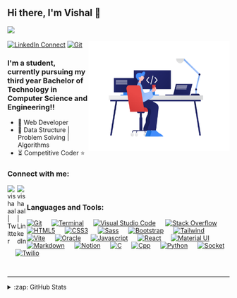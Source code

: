 ## Hi there, I'm Vishal 👋
![](https://komarev.com/ghpvc/?username=vishaaal&color=blueviolet)

[![LinkedIn Connect](https://img.shields.io/badge/LinkedIn-Connect-blue?style=for-the-badge&logo=linkedin)](https://www.linkedin.com/in/vishal-kumar-08a25318b/)
<img src="https://raw.githubusercontent.com/jashnimje/jashnimje/master/image1.png" height="250px" width="320px" alt="illustration" align="right">
<a href="mailto:admin@officialvk02@gmail.com" ><img alt="Git" src="https://img.shields.io/badge/Gmail-D14836?style=for-the-badge&logo=gmail&logoColor=white"></a>
### I'm a student, currently pursuing my third year Bachelor of Technology in Computer Science and Engineering!!

- 🔭 Web Developer
- 🌱 Data Structure | Problem Solving | Algorithms
- ⏳ Competitive Coder ⭐

### Connect with me:

[<img align="left" alt="vishaaal | Twitter" width="22px" src="https://cdn.jsdelivr.net/npm/simple-icons@v3/icons/twitter.svg" />][twitter]
[<img align="left" alt="vishaaal | LinkedIn" width="22px" src="https://cdn.jsdelivr.net/npm/simple-icons@v3/icons/linkedin.svg" />][linkedin]
<!-- [<img align="left" alt="vishaaal | Instagram" width="22px" src="https://cdn.jsdelivr.net/npm/simple-icons@v3/icons/instagram.svg" />][instagram] -->

<br />

### Languages and Tools:

<p>
    <a href="https://git-scm.com/"><img alt="Git" src="https://img.shields.io/badge/Git-F05032?style=for-the-badge&logo=git&logoColor=white"></a>
  &emsp;
    <a href="https://docs.microsoft.com/en-us/windows/terminal/"><img alt="Terminal" src="https://img.shields.io/badge/windows%20terminal-4D4D4D?style=for-the-badge&logo=windows%20terminal&logoColor=white"></a>
     &emsp;
    <a href="https://code.visualstudio.com/"><img alt="Visual Studio Code" src="https://img.shields.io/badge/Visual_Studio_Code-0078D4?style=for-the-badge&logo=visual%20studio%20code&logoColor=white"></a>
  &emsp;
    <a href="https://stackoverflow.com/"><img alt="Stack Overflow" src="https://img.shields.io/badge/Stack_Overflow-FE7A16?style=for-the-badge&logo=stack-overflow&logoColor=white"></a>
&emsp;
    <a href="https://developer.mozilla.org/en-US/docs/Web/HTML"><img alt="HTML5" src="https://img.shields.io/badge/HTML5-E34F26?style=for-the-badge&logo=html5&logoColor=white"></a>
    &emsp;
    <a href="https://developer.mozilla.org/en-US/docs/Web/CSS" target="_blank"><img alt="CSS3" src="https://img.shields.io/badge/CSS3-1572B6?style=for-the-badge&logo=css3&logoColor=white"></a>
     &emsp;
     <a href="https://sass-lang.com/" target="_blank"><img alt="Sass" src="https://img.shields.io/badge/Sass-CC6699?style=for-the-badge&logo=sass&logoColor=white"></a>
     &emsp;
    <a href="https://getbootstrap.com/" target="_blank"><img alt="Bootstrap" src="https://img.shields.io/badge/Bootstrap-563D7C?style=for-the-badge&logo=bootstrap&logoColor=white"></a>
     &emsp;
     <a href="https://tailwindcss.com//" target="_blank"><img alt="Tailwind" src="https://img.shields.io/badge/Tailwind_CSS-38B2AC?style=for-the-badge&logo=tailwind-css&logoColor=white"></a>
     &emsp;
     <a href="https://vitejs.dev/" target="_blank"><img alt="Vite" src="https://img.shields.io/badge/Vite-B73BFE?style=for-the-badge&logo=vite&logoColor=FFD62E"></a>
     &emsp;
     <a href="https://www.oracle.com/in/database/technologies/" target="_blank"><img alt="Oracle" src="https://img.shields.io/badge/Oracle-F80000?style=for-the-badge&logo=oracle&logoColor=white"></a>
     &emsp;
    <a href="https://www.javascript.com/" target="_blank"><img alt="Javascript" src="https://img.shields.io/badge/JavaScript-323330?style=for-the-badge&logo=javascript&logoColor=F7DF1E"></a>
     &emsp;
    <a href="https://reactjs.org/"><img alt="React" src="https://img.shields.io/badge/React-20232A?style=for-the-badge&logo=react&logoColor=61DAFB"></a>
     &emsp; 
    <a href="https://mui.com/"><img alt="Material UI" src="https://img.shields.io/badge/Material%20UI-007FFF?style=for-the-badge&logo=mui&logoColor=white"></a>
     &emsp;
    <a href="https://www.markdownguide.org/"><img alt="Markdown" src="https://img.shields.io/badge/Markdown-000000?style=for-the-badge&logo=markdown&logoColor=white"></a>
     &emsp;
    <a href="https://www.notion.so/"><img alt="Notion" src="https://img.shields.io/badge/Notion-000000?style=for-the-badge&logo=notion&logoColor=white"></a>
     &emsp;
    <a href="https://www.cprogramming.com/"><img alt="C" src="https://img.shields.io/badge/C-00599C?style=for-the-badge&logo=c&logoColor=white"></a>
     &emsp;
    <a href="https://www.cplusplus.com/"><img alt="Cpp" src="https://img.shields.io/badge/C%2B%2B-00599C?style=for-the-badge&logo=c%2B%2B&logoColor=white"></a>
     &emsp;
     <a href="https://www.python.org/"><img alt="Python" src="https://img.shields.io/badge/python-3670A0?style=for-the-badge&logo=python&logoColor=ffdd54"></a>
     &emsp;
     <a href="https://socket.io//"><img alt="Socket" src="https://img.shields.io/badge/Socket.io-black?style=for-the-badge&logo=socket.io&badgeColor=010101"></a>
     &emsp;
     <a href="https://www.twilio.com/"><img alt="Twilio" src="https://img.shields.io/badge/Twilio-F22F46?style=for-the-badge&logo=Twilio&logoColor=white"></a>
     &emsp;
     
     
    
    
</p>

<br />

---

<details>
  <summary>:zap: GitHub Stats</summary>
  <img src="https://i.pinimg.com/originals/84/e8/47/84e84792bd2f7489443c4bdbc20e182c.png" height="200px" width="200px" alt="illustration" align="left">
  <p align="center"><img align="center" src="https://github-readme-stats.vercel.app/api?username=vishaaal&show_icons=true&theme=tokyonight"> 
<img src="https://i.pinimg.com/originals/7b/7e/07/7b7e0712e9c23914f938ec7f51cd0951.png" height="200px" width="200px" alt="illustration" align="right">
  <p align="center">
    <img align="center" src="https://github-readme-streak-stats.herokuapp.com/?user=vishaaal&theme=radical"> 
   <p align="center">
     <img align="center" src="https://activity-graph.herokuapp.com/graph?username=vishaaal"> 
  <p align="center">
  <img  src="https://i.pinimg.com/originals/e4/26/70/e426702edf874b181aced1e2fa5c6cde.gif" height="248px" width="480px" alt="illustration" style="border-radius:5%" align="right">
  </p>
<p align="center"><img align="center" src="https://github-readme-stats.vercel.app/api/top-langs/?username=vishaaal">  



</details>

[twitter]: https://twitter.com/VishalK46153149
<!-- [instagram]: https://www.instagram.com/vishal.zzz/ -->
[linkedin]: https://www.linkedin.com/in/vishal-kumar-08a25318b/

